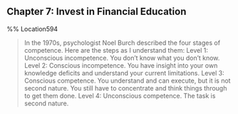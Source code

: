 ## Chapter 7: Invest in Financial Education
%% Location594 
> In the 1970s, psychologist Noel Burch described the four stages of competence. Here are the steps as I understand them: Level 1: Unconscious incompetence. You don’t know what you don’t know. Level 2: Conscious incompetence. You have insight into your own knowledge deficits and understand your current limitations. Level 3: Conscious competence. You understand and can execute, but it is not second nature. You still have to concentrate and think things through to get them done. Level 4: Unconscious competence. The task is second nature. 